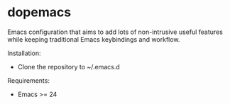 dopemacs
========

Emacs configuration that aims to add lots of non-intrusive useful features while keeping traditional Emacs keybindings and workflow.

Installation:

- Clone the repository to ~/.emacs.d

Requirements:

- Emacs >= 24


